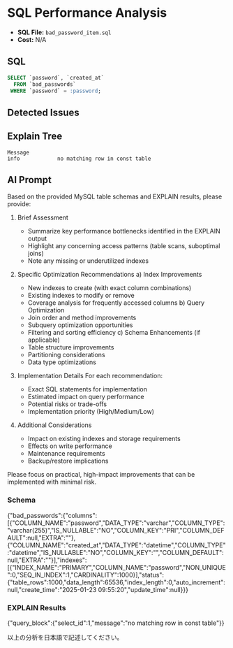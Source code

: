# SQL Performance Analysis
- **SQL File:** `bad_password_item.sql`
- **Cost:** N/A

## SQL
```sql
SELECT `password`, `created_at`
  FROM `bad_passwords`
 WHERE `password` = :password;

```

## Detected Issues


## Explain Tree
```
Message
info            no matching row in const table
```

## AI Prompt
Based on the provided MySQL table schemas and EXPLAIN results, please provide:

1. Brief Assessment
   - Summarize key performance bottlenecks identified in the EXPLAIN output
   - Highlight any concerning access patterns (table scans, suboptimal joins)
   - Note any missing or underutilized indexes

2. Specific Optimization Recommendations
   a) Index Improvements
      - New indexes to create (with exact column combinations)
      - Existing indexes to modify or remove
      - Coverage analysis for frequently accessed columns
   b) Query Optimization
      - Join order and method improvements
      - Subquery optimization opportunities
      - Filtering and sorting efficiency
   c) Schema Enhancements (if applicable)
      - Table structure improvements
      - Partitioning considerations
      - Data type optimizations

3. Implementation Details
   For each recommendation:
     - Exact SQL statements for implementation
     - Estimated impact on query performance
     - Potential risks or trade-offs
     - Implementation priority (High/Medium/Low)

4. Additional Considerations
   - Impact on existing indexes and storage requirements
   - Effects on write performance
   - Maintenance requirements
   - Backup/restore implications

Please focus on practical, high-impact improvements that can be implemented with minimal risk.

### Schema
{"bad_passwords":{"columns":[{"COLUMN_NAME":"password","DATA_TYPE":"varchar","COLUMN_TYPE":"varchar(255)","IS_NULLABLE":"NO","COLUMN_KEY":"PRI","COLUMN_DEFAULT":null,"EXTRA":""},{"COLUMN_NAME":"created_at","DATA_TYPE":"datetime","COLUMN_TYPE":"datetime","IS_NULLABLE":"NO","COLUMN_KEY":"","COLUMN_DEFAULT":null,"EXTRA":""}],"indexes":[{"INDEX_NAME":"PRIMARY","COLUMN_NAME":"password","NON_UNIQUE":0,"SEQ_IN_INDEX":1,"CARDINALITY":1000}],"status":{"table_rows":1000,"data_length":65536,"index_length":0,"auto_increment":null,"create_time":"2025-01-23 09:55:20","update_time":null}}}

### EXPLAIN Results
{"query_block":{"select_id":1,"message":"no matching row in const table"}}

以上の分析を日本語で記述してください。